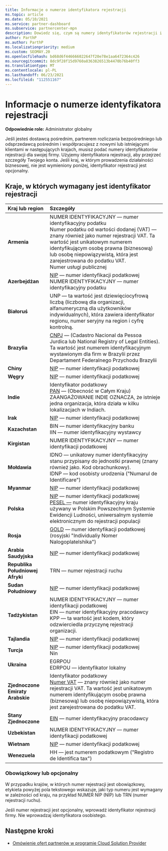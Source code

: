 ```yaml
---
title: Informacje o numerze identyfikatora rejestracji
ms.topic: article
ms.date: 05/10/2021
ms.service: partner-dashboard
ms.subservice: partnercenter-mpn
description: Dowiedz się, czym są numery identyfikatorów rejestracji i czy są one obowiązkowe dla Twojego kraju.
author: ParthP
ms.author: ParthP
ms.localizationpriority: medium
ms.custom: SEOMAY.20
ms.openlocfilehash: bd68d6f446666022647f20e78e1aa6472364c426
ms.sourcegitcommit: 8dc9f28f15d9760a8363826513b4470b76b40ff3
ms.translationtype: MT
ms.contentlocale: pl-PL
ms.lasthandoff: 06/23/2021
ms.locfileid: "112551167"
---
```

# <a name="registration-id-number-information"></a>Informacje o numerze identyfikatora rejestracji

**Odpowiednie role:** Administrator globalny
 
Jeśli jesteś dostawcą pośrednim, partnerem rozliczania bezpośredniego lub odsprzedawcą pośrednim i współpracujesz z nowymi lub istniejącymi klientami w następujących krajach, musisz podać numery identyfikatorów rejestracji dla swojej firmy. Użyjemy identyfikatora rejestracji, aby przejrzeć szczegóły Twojego konta. Jeśli kraj, w którym prowadzenia działalności biznesowej, nie jest wymieniony poniżej, identyfikator rejestracji jest opcjonalny.

## <a name="countries-where-registration-id-is-required"></a>Kraje, w których wymagany jest identyfikator rejestracji

| **Kraj lub region** | **Szczegóły** |
|:--|:--|
| **Armenia** | NUMER IDENTYFIKACYJNY — numer identyfikacyjny podatku<br>Numer podatku od wartości dodanej (VAT) — znany również jako numer rejestracji VAT. Ta wartość jest unikatowym numerem identyfikującym osobę prawna (biznesową) lub osobę niepowiązywistą, która jest zarejestrowana do podatku VAT.<br>Numer usługi publicznej |
| **Azerbejdżan**  | [NIP](http://www.oecd.org/tax/automatic-exchange/crs-implementation-and-assistance/tax-identification-numbers/Azerbaijan-TIN.pdf) — numer identyfikacji podatkowej<br>NUMER IDENTYFIKACYJNY — numer identyfikacyjny podatku |
| **Białoruś**  | UNP — ta wartość jest dziewięciocyfrową liczbą (liczbową dla organizacji, alfanumeryczną dla użytkowników indywidualnych), która zawiera identyfikator regionu, numer seryjny na region i cyfrę kontrolną. |
|**Brazylia** | [CNPJ](http://www.oecd.org/tax/automatic-exchange/crs-implementation-and-assistance/tax-identification-numbers/Brazil-TIN.pdf) — (Cadastro Nacional da Pessoa Jurdica lub National Registry of Legal Entities). Ta wartość jest numerem identyfikacyjnym wystawionym dla firm w Brazylii przez Departament Federalnego Przychodu Brazylii  |
| **Chiny** | [NIP](http://www.oecd.org/tax/automatic-exchange/crs-implementation-and-assistance/tax-identification-numbers/China-TIN.pdf) — numer identyfikacji podatkowej |
| **Węgry**  | [NIP](http://www.oecd.org/tax/automatic-exchange/crs-implementation-and-assistance/tax-identification-numbers/Hungary-TIN.pdf) — numer identyfikacji podatkowej |
| **Indie** | Identyfikator podatkowy<br>[PAN](http://www.oecd.org/tax/automatic-exchange/crs-implementation-and-assistance/tax-identification-numbers/India-TIN.pdf) — (Obecność w Całym Kraju) ZAANGAŻOWANIE INDIE OZNACZA, że istnieje jedna organizacja, która działa w kilku lokalizacjach w Indiach. |
| **Irak** | [NIP](http://www.oecd.org/tax/automatic-exchange/crs-implementation-and-assistance/tax-identification-numbers/) — numer identyfikacji podatkowej |
| **Kazachstan**  | BIN — numer identyfikacyjny banku<br>IIN — numer identyfikacyjny wystawcy |
| **Kirgistan**  | NUMER IDENTYFIKACYJNY — numer identyfikacji podatkowej |
| **Mołdawia**  | IDNO — unikatowy numer identyfikacyjny stanu przypisany do jednostki prawnej (znany również jako. Kod obrachunkowy).<br>IDNP — kod osobisty urodzenia ("Numarul de Identificare") |
| **Myanmar** | [NIP](http://www.oecd.org/tax/automatic-exchange/crs-implementation-and-assistance/tax-identification-numbers/) — numer identyfikacji podatkowej |
| **Polska**  | [NIP](http://www.oecd.org/tax/automatic-exchange/crs-implementation-and-assistance/tax-identification-numbers/Poland-TIN.pdf) — numer identyfikacji podatkowej<br>[PESEL —](http://www.oecd.org/tax/automatic-exchange/crs-implementation-and-assistance/tax-identification-numbers/Poland-TIN.pdf) numer identyfikacyjny kraju używany w Polskim Powszechnym Systemie Ewidencji Ludności, uniwersalnym systemie elektronicznym do rejestracji populacji |
| **Rosja**  | [GOLD](http://www.oecd.org/tax/automatic-exchange/crs-implementation-and-assistance/tax-identification-numbers/Russia-TIN.pdf) — numer identyfikacji podatkowej (rosyjski "Individualiy Nomer Nalogoplatelshika") | 
| **Arabia Saudyjska** | [NIP](http://www.oecd.org/tax/automatic-exchange/crs-implementation-and-assistance/tax-identification-numbers/Saudi-Arabia-TIN.pdf) — numer identyfikacji podatkowej |
| **Republika Południowej Afryki** | TRN — numer rejestracji ruchu |
| **Sudan Południowy** | [NIP](http://www.oecd.org/tax/automatic-exchange/crs-implementation-and-assistance/tax-identification-numbers/) — numer identyfikacji podatkowej |
| **Tadżykistan**  | NUMER IDENTYFIKACYJNY — numer identyfikacji podatkowej<br>EIN — numer identyfikacyjny pracodawcy<br>KPP — ta wartość jest kodem, który odzwierciedla przyczynę rejestracji organizacji. |
| **Tajlandia** | [NIP](http://www.oecd.org/tax/automatic-exchange/crs-implementation-and-assistance/tax-identification-numbers/) — numer identyfikacji podatkowej |
| **Turcja** | [NIP](http://www.oecd.org/tax/automatic-exchange/crs-implementation-and-assistance/tax-identification-numbers/Turkey-TIN.pdf) — numer identyfikacji podatkowej<br>Nin |
| **Ukraina**  | EGRPOU<br>EDRPOU — identyfikator lokalny |
| **Zjednoczone Emiraty Arabskie** | Identyfikator podatkowy<br>[Numer VAT](http://www.oecd.org/tax/automatic-exchange/crs-implementation-and-assistance/tax-identification-numbers/UAE-TIN.pdf) — znany również jako numer rejestracji VAT. Ta wartość jest unikatowym numerem identyfikującym osobę prawna (biznesową) lub osobę niepowiązywistą, która jest zarejestrowana do podatku VAT. |
| **Stany Zjednoczone** | [EIN](https://irs.ein-forms-gov.com/?keyword=employer%20identification%20number&source=Google&network=o&device=c&devicemodel=&mobile=&adposition%5d&targetid=kwd-81501461534755:loc-190&msclkid=458d3159f6051392f5286e8e75ed79ce) — numer identyfikacyjny pracodawcy |
| **Uzbekistan**  | NUMER IDENTYFIKACYJNY — numer identyfikacji podatkowej |
| **Wietnam** | [NIP](http://www.oecd.org/tax/automatic-exchange/crs-implementation-and-assistance/tax-identification-numbers/) — numer identyfikacji podatkowej |
| **Wenezuela** | HH — jest numerem podatkowym ("Registro de Identifica tax") |  

### <a name="mandatory-or-optional"></a>Obowiązkowy lub opcjonalny
 
W przypadku krajów, w których numer rejestracji jest obowiązkowy, etykieta powyżej pola tekstowego wskazuje, jaki typ numeru jest wymagany w zależności od kraju, na przykład NUMER NIP (NIP) lub TRN (numer rejestracji ruchu).

Jeśli numer rejestracji jest opcjonalny, wprowadź identyfikator rejestracji firmy. Nie wprowadzaj identyfikatora osobistego.

## <a name="next-steps"></a>Następne kroki

- [Omówienie ofert partnerów w programie Cloud Solution Provider](csp-offers.md)
